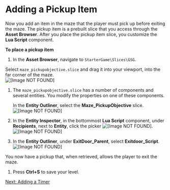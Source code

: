 # Adding a Pickup Item<a name="scripting-pickup"></a>

Now you add an item in the maze that the player must pick up before exiting the maze\. The pickup item is a prebuilt slice that you access through the **Asset Browser**\. After you place the pickup item slice, you customize the **Lua Script** component\.

**To place a pickup item**

1.  In the **Asset Browser**, navigate to `StarterGame\Slices\GSG`\. 

   Select `maze_pickupobjective.slice` and drag it into your viewport, into the far corner of the maze\.  
![\[Image NOT FOUND\]](http://docs.aws.amazon.com/lumberyard/latest/gettingstartedguide/images/scripting-pickup-slice.png)

1. The `maze_pickupobjective.slice` has a number of components and several entities\. You modify the properties on one of these components\.

   In the **Entity Outliner**, select the **Maze\_PickupObjective** slice\.  
![\[Image NOT FOUND\]](http://docs.aws.amazon.com/lumberyard/latest/gettingstartedguide/images/scripting-pickup-select.png)

1. In the **Entity Inspector**, in the bottommost **Lua Script** component, under **Recipients**, next to **Entity**, click the picker ![\[Image NOT FOUND\]](http://docs.aws.amazon.com/lumberyard/latest/gettingstartedguide/images/picker.png)\.  
![\[Image NOT FOUND\]](http://docs.aws.amazon.com/lumberyard/latest/gettingstartedguide/images/scripting-pickup-editlua.png)

1.  In the **Entity Outliner**, under **ExitDoor\_Parent**, select **Exitdoor\_Script**\.   
![\[Image NOT FOUND\]](http://docs.aws.amazon.com/lumberyard/latest/gettingstartedguide/images/scripting-pickup-modifylua.png)

   You now have a pickup that, when retrieved, allows the player to exit the maze\.

1. Press **Ctrl\+S** to save your level\.

[Next: Adding a Timer](scripting-timer-add.md)